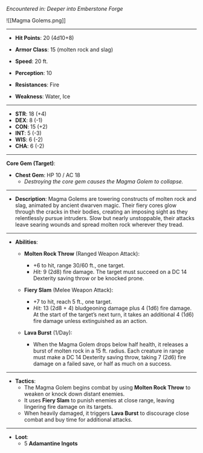 _Encountered in: Deeper into Emberstone Forge_

![[Magma Golems.png]]

---

- **Hit Points**: 20 (4d10+8)
- **Armor Class**: 15 (molten rock and slag)
- **Speed**: 20 ft.
- **Perception**: 10

- **Resistances**: Fire
- **Weakness**: Water, Ice

---

- **STR**: 18 (+4)
- **DEX**: 8 (-1)
- **CON**: 15 (+2)
- **INT**: 5 (-3)
- **WIS**: 6 (-2)
- **CHA**: 6 (-2)

---

**Core Gem (Target)**:

- **Chest Gem**: HP 10 / AC 18
    - _Destroying the core gem causes the Magma Golem to collapse._

---

- **Description**: Magma Golems are towering constructs of molten rock and slag, animated by ancient dwarven magic. Their fiery cores glow through the cracks in their bodies, creating an imposing sight as they relentlessly pursue intruders. Slow but nearly unstoppable, their attacks leave searing wounds and spread molten rock wherever they tread.

---

- **Abilities**:
    - **Molten Rock Throw** (Ranged Weapon Attack):
        - +6 to hit, range 30/60 ft., one target.
        - _Hit:_ 9 (2d8) fire damage. The target must succeed on a DC 14 Dexterity saving throw or be knocked prone.
    
    - **Fiery Slam** (Melee Weapon Attack):
        - +7 to hit, reach 5 ft., one target.
        - _Hit:_ 13 (2d8 + 4) bludgeoning damage plus 4 (1d6) fire damage. At the start of the target’s next turn, it takes an additional 4 (1d6) fire damage unless extinguished as an action.
    
    - **Lava Burst** (1/Day):
        - When the Magma Golem drops below half health, it releases a burst of molten rock in a 15 ft. radius. Each creature in range must make a DC 14 Dexterity saving throw, taking 7 (2d6) fire damage on a failed save, or half as much on a success.

---

- **Tactics**:
    - The Magma Golem begins combat by using **Molten Rock Throw** to weaken or knock down distant enemies.
    - It uses **Fiery Slam** to punish enemies at close range, leaving lingering fire damage on its targets.
    - When heavily damaged, it triggers **Lava Burst** to discourage close combat and buy time for additional attacks.

---

- **Loot**:
    - 5 **Adamantine Ingots**
    